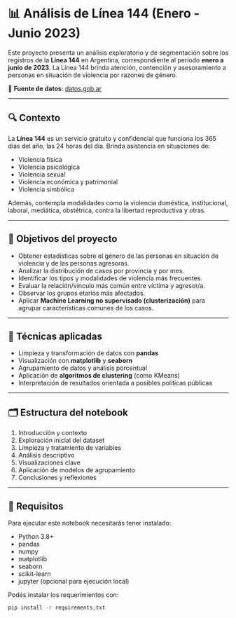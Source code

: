 # 📊 Análisis de Línea 144 (Enero - Junio 2023)

Este proyecto presenta un análisis exploratorio y de segmentación sobre los registros de la **Línea 144** en Argentina, correspondiente al período **enero a junio de 2023**. La Línea 144 brinda atención, contención y asesoramiento a personas en situación de violencia por razones de género.

📁 **Fuente de datos**: [datos.gob.ar](https://datos.gob.ar)

---

## 🔍 Contexto

La **Línea 144** es un servicio gratuito y confidencial que funciona los 365 días del año, las 24 horas del día. Brinda asistencia en situaciones de:

- Violencia física
- Violencia psicológica
- Violencia sexual
- Violencia económica y patrimonial
- Violencia simbólica

Además, contempla modalidades como la violencia doméstica, institucional, laboral, mediática, obstétrica, contra la libertad reproductiva y otras.

---

## 🎯 Objetivos del proyecto

- Obtener estadísticas sobre el género de las personas en situación de violencia y de las personas agresoras.
- Analizar la distribución de casos por provincia y por mes.
- Identificar los tipos y modalidades de violencia más frecuentes.
- Evaluar la relación/vínculo más común entre víctima y agresor/a.
- Observar los grupos etarios más afectados.
- Aplicar **Machine Learning no supervisado (clusterización)** para agrupar características comunes de los casos.

---

## 🧠 Técnicas aplicadas

- Limpieza y transformación de datos con **pandas**
- Visualización con **matplotlib** y **seaborn**
- Agrupamiento de datos y análisis porcentual
- Aplicación de **algoritmos de clustering** (como KMeans)
- Interpretación de resultados orientada a posibles políticas públicas

---

## 🗂️ Estructura del notebook

1. Introducción y contexto
2. Exploración inicial del dataset
3. Limpieza y tratamiento de variables
4. Análisis descriptivo
5. Visualizaciones clave
6. Aplicación de modelos de agrupamiento
7. Conclusiones y reflexiones

---

## 📌 Requisitos

Para ejecutar este notebook necesitarás tener instalado:

- Python 3.8+
- pandas
- numpy
- matplotlib
- seaborn
- scikit-learn
- jupyter (opcional para ejecución local)

Podés instalar los requerimientos con:

```bash
pip install -r requirements.txt
